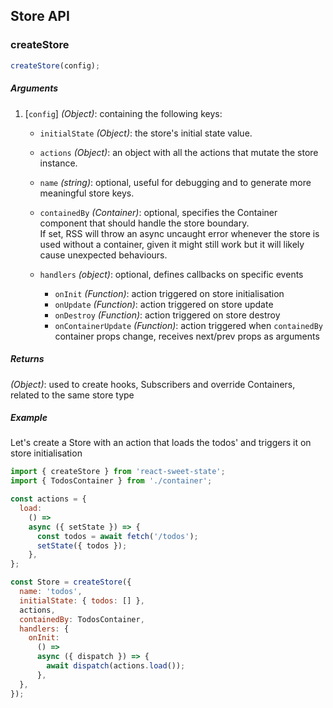 ## Store API

### createStore

```js
createStore(config);
```

##### Arguments

1. [`config`] _(Object)_: containing the following keys:

   - `initialState` _(Object)_: the store's initial state value.

   - `actions` _(Object)_: an object with all the actions that mutate the store instance.

   - `name` _(string)_: optional, useful for debugging and to generate more meaningful store keys.

   - `containedBy` _(Container)_: optional, specifies the Container component that should handle the store boundary.  
     If set, RSS will throw an async uncaught error whenever the store is used without a container, given it might still work but it will likely cause unexpected behaviours.

   - `handlers` _(object)_: optional, defines callbacks on specific events

     - `onInit` _(Function)_: action triggered on store initialisation
     - `onUpdate` _(Function)_: action triggered on store update
     - `onDestroy` _(Function)_: action triggered on store destroy
     - `onContainerUpdate` _(Function)_: action triggered when `containedBy` container props change, receives next/prev props as arguments

##### Returns

_(Object)_: used to create hooks, Subscribers and override Containers, related to the same store type

##### Example

Let's create a Store with an action that loads the todos' and triggers it on store initialisation

```js
import { createStore } from 'react-sweet-state';
import { TodosContainer } from './container';

const actions = {
  load:
    () =>
    async ({ setState }) => {
      const todos = await fetch('/todos');
      setState({ todos });
    },
};

const Store = createStore({
  name: 'todos',
  initialState: { todos: [] },
  actions,
  containedBy: TodosContainer,
  handlers: {
    onInit:
      () =>
      async ({ dispatch }) => {
        await dispatch(actions.load());
      },
  },
});
```

